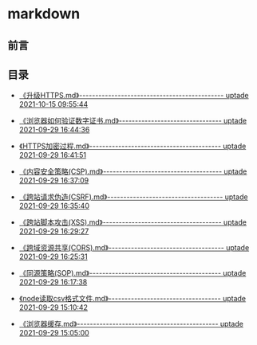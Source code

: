 # markdown

## 前言

## 目录
- [《升级HTTPS.md》--------------------------------------------- uptade 2021-10-15 09:55:44](docs/升级HTTPS.md)
- [《浏览器如何验证数字证书.md》-------------------------------- uptade 2021-09-29 16:44:36](docs/浏览器如何验证数字证书.md)
- [《HTTPS加密过程.md》----------------------------------------- uptade 2021-09-29 16:41:51](docs/HTTPS加密过程.md)
- [《内容安全策略(CSP).md》------------------------------------- uptade 2021-09-29 16:37:09](docs/内容安全策略（CSP）.md)
- [《跨站请求伪造(CSRF).md》------------------------------------ uptade 2021-09-29 16:35:40](docs/跨站请求伪造（CSRF）.md)
- [《跨站脚本攻击(XSS).md》------------------------------------- uptade 2021-09-29 16:29:27](docs/跨站脚本攻击（XSS）.md)
- [《跨域资源共享(CORS).md》------------------------------------ uptade 2021-09-29 16:25:31](docs/跨域资源共享（CORS）.md)
- [《同源策略(SOP).md》----------------------------------------- uptade 2021-09-29 16:17:38](docs/同源策略（SOP）.md)
- [《node读取csv格式文件.md》----------------------------------- uptade 2021-09-29 15:10:42](docs/node读取csv格式文件.md)
- [《浏览器缓存.md》-------------------------------------------- uptade 2021-09-29 15:05:00](docs/浏览器缓存.md)

